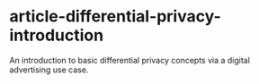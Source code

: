 # article-differential-privacy-introduction
An introduction to basic differential privacy concepts via a digital advertising use case.
